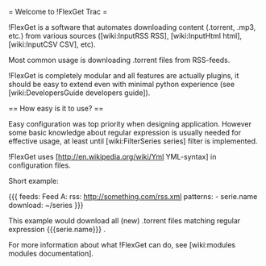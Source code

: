 = Welcome to !FlexGet Trac =

!FlexGet is a software that automates downloading content (.torrent, .mp3, etc.) from various 
sources ([wiki:InputRSS RSS], [wiki:InputHtml html], [wiki:InputCSV CSV], etc). 

Most common usage is downloading .torrent files from RSS-feeds.

!FlexGet is completely modular and all features are actually plugins, it should be easy to 
extend even with minimal python experience (see [wiki:DevelopersGuide developers guide]).

== How easy is it to use? ==

Easy configuration was top priority when designing application. However some basic knowledge 
about regular expression is usually needed for effective usage, 
at least until [wiki:FilterSeries series] filter is implemented.

!FlexGet uses [http://en.wikipedia.org/wiki/Yml YML-syntax] in configuration files.

Short example:

{{{
feeds:
  Feed A:
    rss: http://something.com/rss.xml
    patterns:
      - serie.name
    download: ~/series
}}}

This example would download all (new) .torrent files matching regular expression {{{serie.name}}} .

For more information about what !FlexGet can do, see [wiki:modules modules documentation].